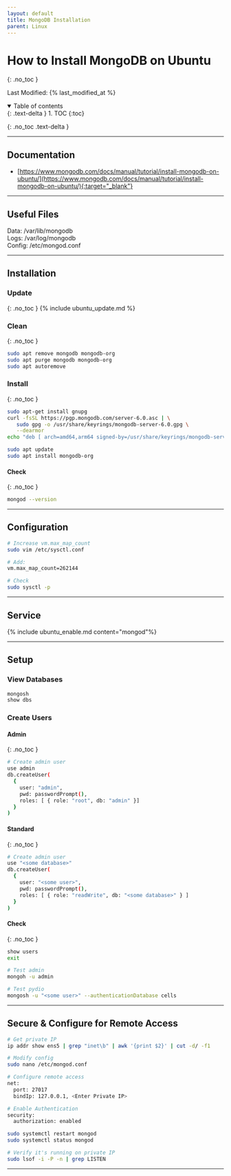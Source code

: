 ```yaml
---
layout: default
title: MongoDB Installation
parent: Linux
---
```


# How to Install MongoDB on Ubuntu
{: .no_toc }

Last Modified: {% last_modified_at %}

<details open markdown="block">
  <summary>
   Table of contents
  </summary>
  {: .text-delta }
1. TOC
{:toc}
</details>

{: .no_toc .text-delta }

---

## Documentation
* [https://www.mongodb.com/docs/manual/tutorial/install-mongodb-on-ubuntu/](https://www.mongodb.com/docs/manual/tutorial/install-mongodb-on-ubuntu/){:target="_blank"}

---

## Useful Files
Data: /var/lib/mongodb  
Logs: /var/log/mongodb  
Config: /etc/mongod.conf  

---

## Installation
### Update
{: .no_toc }
{% include ubuntu_update.md %}

### Clean
{: .no_toc }
```bash
sudo apt remove mongodb mongodb-org
sudo apt purge mongodb mongodb-org
sudo apt autoremove
```

### Install
{: .no_toc }
```bash
sudo apt-get install gnupg
curl -fsSL https://pgp.mongodb.com/server-6.0.asc | \
   sudo gpg -o /usr/share/keyrings/mongodb-server-6.0.gpg \
   --dearmor
echo "deb [ arch=amd64,arm64 signed-by=/usr/share/keyrings/mongodb-server-6.0.gpg ] https://repo.mongodb.org/apt/ubuntu focal/mongodb-org/6.0 multiverse" | sudo tee /etc/apt/sources.list.d/mongodb-org-6.0.list

sudo apt update
sudo apt install mongodb-org
```

#### Check
{: .no_toc }
```bash
mongod --version
```

---

## Configuration
```bash
# Increase vm.max_map_count
sudo vim /etc/sysctl.conf

# Add:
vm.max_map_count=262144

# Check 
sudo sysctl -p
```

---

## Service
{% include ubuntu_enable.md content="mongod"%}

---

## Setup
### View Databases
```bash
mongosh
show dbs
```

### Create Users
#### Admin
{: .no_toc }
```bash
# Create admin user 
use admin 
db.createUser(   
  {   
    user: "admin",   
    pwd: passwordPrompt(),   
    roles: [ { role: "root", db: "admin" }] 
  }   
)
```

#### Standard
{: .no_toc }
```bash
# Create admin user 
use "<some database>"
db.createUser( 
  { 
    user: "<some user>", 
    pwd: passwordPrompt(), 
    roles: [ { role: "readWrite", db: "<some database>" } ] 
  } 
)
```

#### Check
{: .no_toc }
```bash
show users
exit

# Test admin
mongoh -u admin

# Test pydio
mongosh -u "<some user>" --authenticationDatabase cells
```

---

## Secure & Configure for Remote Access
```bash
# Get private IP
ip addr show ens5 | grep "inet\b" | awk '{print $2}' | cut -d/ -f1

# Modify config
sudo nano /etc/mongod.conf

# Configure remote access 
net: 
  port: 27017 
  bindIp: 127.0.0.1, <Enter Private IP>

# Enable Authentication
security: 
  authorization: enabled
```

```bash
sudo systemctl restart mongod
sudo systemctl status mongod
```

```bash
# Verify it's running on private IP
sudo lsof -i -P -n | grep LISTEN
```

---
